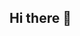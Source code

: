 ## Hi there 👋

<!--
**Lauralavinia/Lauralavinia** is a ✨ _special_ ✨ repository because its `README.md` (this file) appears on your GitHub profile.

Here are some ideas to get you started:

- 🔭 ## Hi there 
- 🌱 I’m currently learning ...
- 👯 I’m looking to collaborate on ...
- 🤔 I’m looking for help with ...  
- 💬 Ask me about ...
- 📫 How to reach me: ...
- 😄 Pronouns: ...
- ⚡ Fun fact: ...
-->
